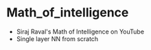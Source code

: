 # Math_of_intelligence
- Siraj Raval's Math of Intelligence on YouTube 
- Single layer NN from scratch
